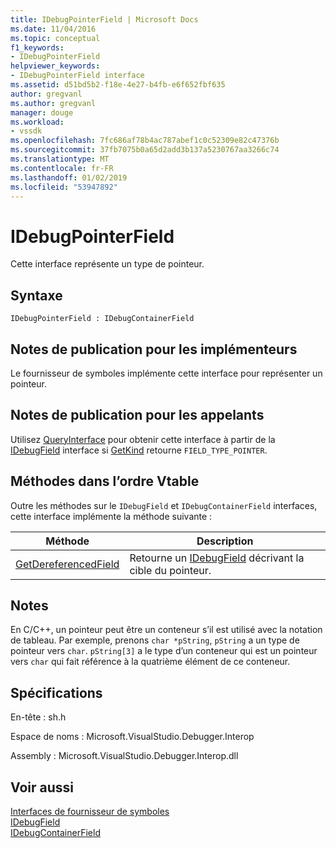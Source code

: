 ```yaml
---
title: IDebugPointerField | Microsoft Docs
ms.date: 11/04/2016
ms.topic: conceptual
f1_keywords:
- IDebugPointerField
helpviewer_keywords:
- IDebugPointerField interface
ms.assetid: d51bd5b2-f18e-4e27-b4fb-e6f652fbf635
author: gregvanl
ms.author: gregvanl
manager: douge
ms.workload:
- vssdk
ms.openlocfilehash: 7fc686af78b4ac787abef1c0c52309e82c47376b
ms.sourcegitcommit: 37fb7075b0a65d2add3b137a5230767aa3266c74
ms.translationtype: MT
ms.contentlocale: fr-FR
ms.lasthandoff: 01/02/2019
ms.locfileid: "53947892"
---
```

# <a name="idebugpointerfield"></a>IDebugPointerField
Cette interface représente un type de pointeur.  
  
## <a name="syntax"></a>Syntaxe  
  
```  
IDebugPointerField : IDebugContainerField  
```  
  
## <a name="notes-for-implementers"></a>Notes de publication pour les implémenteurs  
 Le fournisseur de symboles implémente cette interface pour représenter un pointeur.  
  
## <a name="notes-for-callers"></a>Notes de publication pour les appelants  
 Utilisez [QueryInterface](/cpp/atl/queryinterface) pour obtenir cette interface à partir de la [IDebugField](../../../extensibility/debugger/reference/idebugfield.md) interface si [GetKind](../../../extensibility/debugger/reference/idebugfield-getkind.md) retourne `FIELD_TYPE_POINTER`.  
  
## <a name="methods-in-vtable-order"></a>Méthodes dans l’ordre Vtable  
 Outre les méthodes sur le `IDebugField` et `IDebugContainerField` interfaces, cette interface implémente la méthode suivante :  
  
|Méthode|Description|  
|------------|-----------------|  
|[GetDereferencedField](../../../extensibility/debugger/reference/idebugpointerfield-getdereferencedfield.md)|Retourne un [IDebugField](../../../extensibility/debugger/reference/idebugfield.md) décrivant la cible du pointeur.|  
  
## <a name="remarks"></a>Notes  
 En C/C++, un pointeur peut être un conteneur s’il est utilisé avec la notation de tableau. Par exemple, prenons `char *pString`, `pString` a un type de pointeur vers `char`. `pString[3]` a le type d’un conteneur qui est un pointeur vers `char` qui fait référence à la quatrième élément de ce conteneur.  
  
## <a name="requirements"></a>Spécifications  
 En-tête : sh.h  
  
 Espace de noms : Microsoft.VisualStudio.Debugger.Interop  
  
 Assembly : Microsoft.VisualStudio.Debugger.Interop.dll  
  
## <a name="see-also"></a>Voir aussi  
 [Interfaces de fournisseur de symboles](../../../extensibility/debugger/reference/symbol-provider-interfaces.md)   
 [IDebugField](../../../extensibility/debugger/reference/idebugfield.md)   
 [IDebugContainerField](../../../extensibility/debugger/reference/idebugcontainerfield.md)